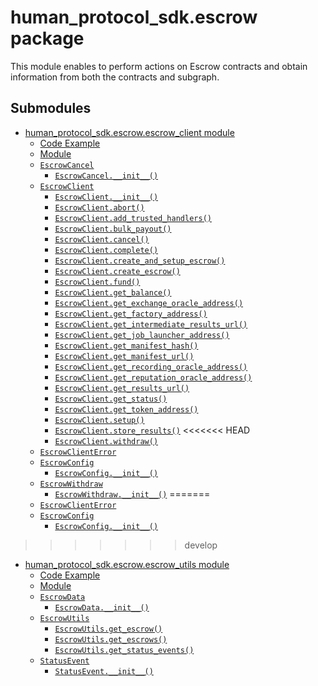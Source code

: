 # human_protocol_sdk.escrow package

This module enables to perform actions on Escrow contracts and
obtain information from both the contracts and subgraph.

## Submodules

* [human_protocol_sdk.escrow.escrow_client module](human_protocol_sdk.escrow.escrow_client.md)
  * [Code Example](human_protocol_sdk.escrow.escrow_client.md#code-example)
  * [Module](human_protocol_sdk.escrow.escrow_client.md#module)
  * [`EscrowCancel`](human_protocol_sdk.escrow.escrow_client.md#human_protocol_sdk.escrow.escrow_client.EscrowCancel)
    * [`EscrowCancel.__init__()`](human_protocol_sdk.escrow.escrow_client.md#human_protocol_sdk.escrow.escrow_client.EscrowCancel.__init__)
  * [`EscrowClient`](human_protocol_sdk.escrow.escrow_client.md#human_protocol_sdk.escrow.escrow_client.EscrowClient)
    * [`EscrowClient.__init__()`](human_protocol_sdk.escrow.escrow_client.md#human_protocol_sdk.escrow.escrow_client.EscrowClient.__init__)
    * [`EscrowClient.abort()`](human_protocol_sdk.escrow.escrow_client.md#human_protocol_sdk.escrow.escrow_client.EscrowClient.abort)
    * [`EscrowClient.add_trusted_handlers()`](human_protocol_sdk.escrow.escrow_client.md#human_protocol_sdk.escrow.escrow_client.EscrowClient.add_trusted_handlers)
    * [`EscrowClient.bulk_payout()`](human_protocol_sdk.escrow.escrow_client.md#human_protocol_sdk.escrow.escrow_client.EscrowClient.bulk_payout)
    * [`EscrowClient.cancel()`](human_protocol_sdk.escrow.escrow_client.md#human_protocol_sdk.escrow.escrow_client.EscrowClient.cancel)
    * [`EscrowClient.complete()`](human_protocol_sdk.escrow.escrow_client.md#human_protocol_sdk.escrow.escrow_client.EscrowClient.complete)
    * [`EscrowClient.create_and_setup_escrow()`](human_protocol_sdk.escrow.escrow_client.md#human_protocol_sdk.escrow.escrow_client.EscrowClient.create_and_setup_escrow)
    * [`EscrowClient.create_escrow()`](human_protocol_sdk.escrow.escrow_client.md#human_protocol_sdk.escrow.escrow_client.EscrowClient.create_escrow)
    * [`EscrowClient.fund()`](human_protocol_sdk.escrow.escrow_client.md#human_protocol_sdk.escrow.escrow_client.EscrowClient.fund)
    * [`EscrowClient.get_balance()`](human_protocol_sdk.escrow.escrow_client.md#human_protocol_sdk.escrow.escrow_client.EscrowClient.get_balance)
    * [`EscrowClient.get_exchange_oracle_address()`](human_protocol_sdk.escrow.escrow_client.md#human_protocol_sdk.escrow.escrow_client.EscrowClient.get_exchange_oracle_address)
    * [`EscrowClient.get_factory_address()`](human_protocol_sdk.escrow.escrow_client.md#human_protocol_sdk.escrow.escrow_client.EscrowClient.get_factory_address)
    * [`EscrowClient.get_intermediate_results_url()`](human_protocol_sdk.escrow.escrow_client.md#human_protocol_sdk.escrow.escrow_client.EscrowClient.get_intermediate_results_url)
    * [`EscrowClient.get_job_launcher_address()`](human_protocol_sdk.escrow.escrow_client.md#human_protocol_sdk.escrow.escrow_client.EscrowClient.get_job_launcher_address)
    * [`EscrowClient.get_manifest_hash()`](human_protocol_sdk.escrow.escrow_client.md#human_protocol_sdk.escrow.escrow_client.EscrowClient.get_manifest_hash)
    * [`EscrowClient.get_manifest_url()`](human_protocol_sdk.escrow.escrow_client.md#human_protocol_sdk.escrow.escrow_client.EscrowClient.get_manifest_url)
    * [`EscrowClient.get_recording_oracle_address()`](human_protocol_sdk.escrow.escrow_client.md#human_protocol_sdk.escrow.escrow_client.EscrowClient.get_recording_oracle_address)
    * [`EscrowClient.get_reputation_oracle_address()`](human_protocol_sdk.escrow.escrow_client.md#human_protocol_sdk.escrow.escrow_client.EscrowClient.get_reputation_oracle_address)
    * [`EscrowClient.get_results_url()`](human_protocol_sdk.escrow.escrow_client.md#human_protocol_sdk.escrow.escrow_client.EscrowClient.get_results_url)
    * [`EscrowClient.get_status()`](human_protocol_sdk.escrow.escrow_client.md#human_protocol_sdk.escrow.escrow_client.EscrowClient.get_status)
    * [`EscrowClient.get_token_address()`](human_protocol_sdk.escrow.escrow_client.md#human_protocol_sdk.escrow.escrow_client.EscrowClient.get_token_address)
    * [`EscrowClient.setup()`](human_protocol_sdk.escrow.escrow_client.md#human_protocol_sdk.escrow.escrow_client.EscrowClient.setup)
    * [`EscrowClient.store_results()`](human_protocol_sdk.escrow.escrow_client.md#human_protocol_sdk.escrow.escrow_client.EscrowClient.store_results)
<<<<<<< HEAD
    * [`EscrowClient.withdraw()`](human_protocol_sdk.escrow.escrow_client.md#human_protocol_sdk.escrow.escrow_client.EscrowClient.withdraw)
  * [`EscrowClientError`](human_protocol_sdk.escrow.escrow_client.md#human_protocol_sdk.escrow.escrow_client.EscrowClientError)
  * [`EscrowConfig`](human_protocol_sdk.escrow.escrow_client.md#human_protocol_sdk.escrow.escrow_client.EscrowConfig)
    * [`EscrowConfig.__init__()`](human_protocol_sdk.escrow.escrow_client.md#human_protocol_sdk.escrow.escrow_client.EscrowConfig.__init__)
  * [`EscrowWithdraw`](human_protocol_sdk.escrow.escrow_client.md#human_protocol_sdk.escrow.escrow_client.EscrowWithdraw)
    * [`EscrowWithdraw.__init__()`](human_protocol_sdk.escrow.escrow_client.md#human_protocol_sdk.escrow.escrow_client.EscrowWithdraw.__init__)
=======
  * [`EscrowClientError`](human_protocol_sdk.escrow.escrow_client.md#human_protocol_sdk.escrow.escrow_client.EscrowClientError)
  * [`EscrowConfig`](human_protocol_sdk.escrow.escrow_client.md#human_protocol_sdk.escrow.escrow_client.EscrowConfig)
    * [`EscrowConfig.__init__()`](human_protocol_sdk.escrow.escrow_client.md#human_protocol_sdk.escrow.escrow_client.EscrowConfig.__init__)
>>>>>>> develop
* [human_protocol_sdk.escrow.escrow_utils module](human_protocol_sdk.escrow.escrow_utils.md)
  * [Code Example](human_protocol_sdk.escrow.escrow_utils.md#code-example)
  * [Module](human_protocol_sdk.escrow.escrow_utils.md#module)
  * [`EscrowData`](human_protocol_sdk.escrow.escrow_utils.md#human_protocol_sdk.escrow.escrow_utils.EscrowData)
    * [`EscrowData.__init__()`](human_protocol_sdk.escrow.escrow_utils.md#human_protocol_sdk.escrow.escrow_utils.EscrowData.__init__)
  * [`EscrowUtils`](human_protocol_sdk.escrow.escrow_utils.md#human_protocol_sdk.escrow.escrow_utils.EscrowUtils)
    * [`EscrowUtils.get_escrow()`](human_protocol_sdk.escrow.escrow_utils.md#human_protocol_sdk.escrow.escrow_utils.EscrowUtils.get_escrow)
    * [`EscrowUtils.get_escrows()`](human_protocol_sdk.escrow.escrow_utils.md#human_protocol_sdk.escrow.escrow_utils.EscrowUtils.get_escrows)
    * [`EscrowUtils.get_status_events()`](human_protocol_sdk.escrow.escrow_utils.md#human_protocol_sdk.escrow.escrow_utils.EscrowUtils.get_status_events)
  * [`StatusEvent`](human_protocol_sdk.escrow.escrow_utils.md#human_protocol_sdk.escrow.escrow_utils.StatusEvent)
    * [`StatusEvent.__init__()`](human_protocol_sdk.escrow.escrow_utils.md#human_protocol_sdk.escrow.escrow_utils.StatusEvent.__init__)
